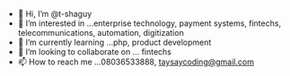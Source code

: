 - 👋 Hi, I’m @t-shaguy
- 👀 I’m interested in ...enterprise technology, payment systems, fintechs, telecommunications, automation, digitization
- 🌱 I’m currently learning ...php, product development
- 💞️ I’m looking to collaborate on ... fintechs
- 📫 How to reach me ...08036533888, taysaycoding@gmail.com

<!---
t-shaguy/t-shaguy is a ✨ special ✨ repository because its `README.md` (this file) appears on your GitHub profile.
You can click the Preview link to take a look at your changes.
--->
